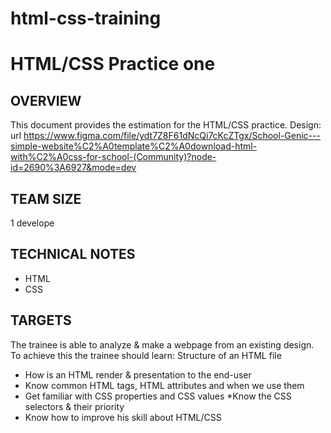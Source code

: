 # html-css-training
# HTML/CSS Practice one
## OVERVIEW
This document provides the estimation for the HTML/CSS practice.
Design: url https://www.figma.com/file/ydt7Z8F61dNcQi7cKcZTgx/School-Genic---simple-website%C2%A0template%C2%A0download-html-with%C2%A0css-for-school-(Community)?node-id=2690%3A6927&mode=dev
## TEAM SIZE
1 develope
## TECHNICAL NOTES
  - HTML
  - CSS
## TARGETS
The trainee is able to analyze & make a webpage from an existing design. To achieve this the trainee should learn:
Structure of an HTML file
  * How is an HTML render & presentation to the end-user
  * Know common HTML tags, HTML attributes and when we use them
  * Get familiar with CSS properties and CSS values
  *Know the CSS selectors & their priority
  * Know how to improve his skill about HTML/CSS

